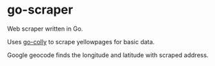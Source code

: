 # go-scraper

Web scraper written in Go.

Uses [go-colly](https://github.com/gocolly/colly) to scrape yellowpages for basic data.

Google geocode finds the longitude and latitude with scraped address. 
